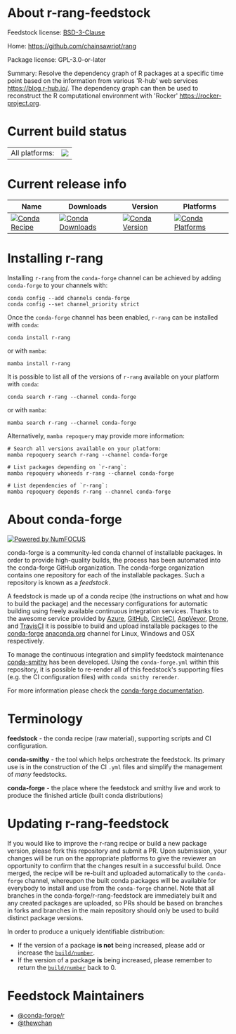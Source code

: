 About r-rang-feedstock
======================

Feedstock license: [BSD-3-Clause](https://github.com/conda-forge/r-rang-feedstock/blob/main/LICENSE.txt)

Home: https://github.com/chainsawriot/rang

Package license: GPL-3.0-or-later

Summary: Resolve the dependency graph of R packages at a specific time point based on the information from various 'R-hub' web services <https://blog.r-hub.io/>. The dependency graph can then be used to reconstruct the R computational environment with 'Rocker' <https://rocker-project.org>.

Current build status
====================


<table><tr><td>All platforms:</td>
    <td>
      <a href="https://dev.azure.com/conda-forge/feedstock-builds/_build/latest?definitionId=20159&branchName=main">
        <img src="https://dev.azure.com/conda-forge/feedstock-builds/_apis/build/status/r-rang-feedstock?branchName=main">
      </a>
    </td>
  </tr>
</table>

Current release info
====================

| Name | Downloads | Version | Platforms |
| --- | --- | --- | --- |
| [![Conda Recipe](https://img.shields.io/badge/recipe-r--rang-green.svg)](https://anaconda.org/conda-forge/r-rang) | [![Conda Downloads](https://img.shields.io/conda/dn/conda-forge/r-rang.svg)](https://anaconda.org/conda-forge/r-rang) | [![Conda Version](https://img.shields.io/conda/vn/conda-forge/r-rang.svg)](https://anaconda.org/conda-forge/r-rang) | [![Conda Platforms](https://img.shields.io/conda/pn/conda-forge/r-rang.svg)](https://anaconda.org/conda-forge/r-rang) |

Installing r-rang
=================

Installing `r-rang` from the `conda-forge` channel can be achieved by adding `conda-forge` to your channels with:

```
conda config --add channels conda-forge
conda config --set channel_priority strict
```

Once the `conda-forge` channel has been enabled, `r-rang` can be installed with `conda`:

```
conda install r-rang
```

or with `mamba`:

```
mamba install r-rang
```

It is possible to list all of the versions of `r-rang` available on your platform with `conda`:

```
conda search r-rang --channel conda-forge
```

or with `mamba`:

```
mamba search r-rang --channel conda-forge
```

Alternatively, `mamba repoquery` may provide more information:

```
# Search all versions available on your platform:
mamba repoquery search r-rang --channel conda-forge

# List packages depending on `r-rang`:
mamba repoquery whoneeds r-rang --channel conda-forge

# List dependencies of `r-rang`:
mamba repoquery depends r-rang --channel conda-forge
```


About conda-forge
=================

[![Powered by
NumFOCUS](https://img.shields.io/badge/powered%20by-NumFOCUS-orange.svg?style=flat&colorA=E1523D&colorB=007D8A)](https://numfocus.org)

conda-forge is a community-led conda channel of installable packages.
In order to provide high-quality builds, the process has been automated into the
conda-forge GitHub organization. The conda-forge organization contains one repository
for each of the installable packages. Such a repository is known as a *feedstock*.

A feedstock is made up of a conda recipe (the instructions on what and how to build
the package) and the necessary configurations for automatic building using freely
available continuous integration services. Thanks to the awesome service provided by
[Azure](https://azure.microsoft.com/en-us/services/devops/), [GitHub](https://github.com/),
[CircleCI](https://circleci.com/), [AppVeyor](https://www.appveyor.com/),
[Drone](https://cloud.drone.io/welcome), and [TravisCI](https://travis-ci.com/)
it is possible to build and upload installable packages to the
[conda-forge](https://anaconda.org/conda-forge) [anaconda.org](https://anaconda.org/)
channel for Linux, Windows and OSX respectively.

To manage the continuous integration and simplify feedstock maintenance
[conda-smithy](https://github.com/conda-forge/conda-smithy) has been developed.
Using the ``conda-forge.yml`` within this repository, it is possible to re-render all of
this feedstock's supporting files (e.g. the CI configuration files) with ``conda smithy rerender``.

For more information please check the [conda-forge documentation](https://conda-forge.org/docs/).

Terminology
===========

**feedstock** - the conda recipe (raw material), supporting scripts and CI configuration.

**conda-smithy** - the tool which helps orchestrate the feedstock.
                   Its primary use is in the construction of the CI ``.yml`` files
                   and simplify the management of *many* feedstocks.

**conda-forge** - the place where the feedstock and smithy live and work to
                  produce the finished article (built conda distributions)


Updating r-rang-feedstock
=========================

If you would like to improve the r-rang recipe or build a new
package version, please fork this repository and submit a PR. Upon submission,
your changes will be run on the appropriate platforms to give the reviewer an
opportunity to confirm that the changes result in a successful build. Once
merged, the recipe will be re-built and uploaded automatically to the
`conda-forge` channel, whereupon the built conda packages will be available for
everybody to install and use from the `conda-forge` channel.
Note that all branches in the conda-forge/r-rang-feedstock are
immediately built and any created packages are uploaded, so PRs should be based
on branches in forks and branches in the main repository should only be used to
build distinct package versions.

In order to produce a uniquely identifiable distribution:
 * If the version of a package **is not** being increased, please add or increase
   the [``build/number``](https://docs.conda.io/projects/conda-build/en/latest/resources/define-metadata.html#build-number-and-string).
 * If the version of a package **is** being increased, please remember to return
   the [``build/number``](https://docs.conda.io/projects/conda-build/en/latest/resources/define-metadata.html#build-number-and-string)
   back to 0.

Feedstock Maintainers
=====================

* [@conda-forge/r](https://github.com/conda-forge/r/)
* [@thewchan](https://github.com/thewchan/)

